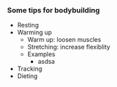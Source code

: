 ### Some tips for bodybuilding
- Resting <!-- .element: class="fragment" -->
- Warming up <!-- .element: class="fragment" -->
  - Warm up: loosen muscles <!-- .element: class="fragment" -->
  - Stretching: increase flexiblity <!-- .element: class="fragment" -->
  - Examples <!-- .element: class="fragment" -->
    - asdsa <!-- .element: class="fragment" -->
- Tracking <!-- .element: class="fragment" -->
- Dieting <!-- .element: class="fragment" -->


